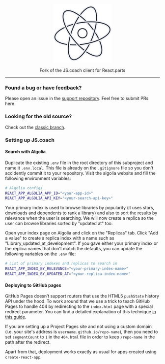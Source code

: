 <p align="center">
  <a href="https://react.parts/">
    <img alt="React.parts" src="src/images/logo.svg" width="190" height="190">
  </a>
</p>

<p align="center">
  Fork of the JS.coach client for React.parts
</p>

---

### Found a bug or have feedback?

Please open an issue in the [support repository](https://github.com/jscoach/support).
Feel free to submit PRs here.

### Looking for the old source?

Check out the [classic branch](https://github.com/jscoach/support/tree/classic/project).

### Setting up JS.coach

#### Search with Algolia

Duplicate the existing `.env` file in the root directory of this subproject and name it `.env.local`.
This file is already on the `.gitignore` file so you don't accidently commit it to your repository.
Visit the algolia website and fill the following environment variables:

```bash
# Algolia configs
REACT_APP_ALGOLIA_APP_ID="<your-app-id>"
REACT_APP_ALGOLIA_API_KEY="<your-search-api-key>"
```

Your primary index is used to browse libraries by popularity
(it uses stars, downloads and dependents to rank a library)
and also to sort the results by relevance when the user is searching.
We will now create a replica so the user can browse libraries sorted by "updated at" too.

Open your index page on Algolia and click on the "Replicas" tab.
Click "Add a value" to create a replica index with a name such as "Library_updated_at_development".
If you gave either your primary index or the replica names that don't match the defaults,
you can update the following variables on the `.env` file:

```bash
# List of primary indexes and replicas to search in
REACT_APP_INDEX_BY_RELEVANCE="<your-primary-index-name>"
REACT_APP_INDEX_BY_UPDATED_AT="<your-replica-index-name>"
```

#### Deploying to GitHub pages

GitHub Pages doesn’t support routers that use the HTML5 `pushState` history API under the hood.
To work around that we use a trick to teach GitHub Pages to handle 404 by redirecting to the `index.html` page with a special redirect parameter.
You can find a detailed explanation of this technique [in this guide](https://github.com/rafrex/spa-github-pages).

If you are setting up a Project Pages site and not using a custom domain (i.e. your site's address is `username.github.io/repo-name`),
then you need to set `segmentCount` to `1` in the `404.html` file in order to keep `/repo-name` in the path after the redirect.

Apart from that, deployment works exactly as usual for apps created using `create-react-app`.
